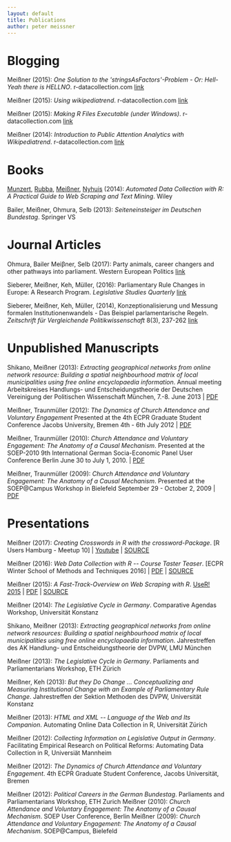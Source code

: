 ```yaml
---
layout: default
title: Publications
author: peter meissner
---
```


Blogging
========

Meißner (2015): *One Solution to the 'stringsAsFactors'-Problem - Or: Hell-Yeah
there is HELLNO*. r-datacollection.com
[link](http://www.r-datacollection.com/blog/hellno/)

Meißner (2015): *Using wikipediatrend*. r-datacollection.com
[link](http://www.r-datacollection.com/blog/Using-wikipediatrend/)

Meißner (2015): *Making R Files Executable (under Windows)*.
r-datacollection.com
[link](http://www.r-datacollection.com/blog/Making-R-files-executable/)

Meißner (2014): *Introduction to Public Attention Analytics with
Wikipediatrend*. r-datacollection.com
[link](http://www.r-datacollection.com/blog/Introduction-to-Public-Attention-Analytics-with-Wikipediatrend/)

Books
=====

[Munzert](http://simonmunzert.github.io/), [Rubba](http://christianrubba.com/),
[Meißner](http://pmeissner.com),
[Nyhuis](https://www.youtube.com/watch?v=SiYrSYd7mlc%3E%3Chttps://www.youtube.com/watch?v=SiYrSYd7mlc)
(2014): *Automated Data Collection with R: A Practical Guide to Web Scraping and
Text Mining*. Wiley

Bailer, Meißner, Ohmura, Selb (2013): *Seiteneinsteiger im Deutschen Bundestag*.
Springer VS

Journal Articles
================

Ohmura, Bailer Meiβner, Selb (2017): Party animals, career changers and other pathways into parliament. Western European Politics [link](https://doi.org/10.1080/01402382.2017.1323485)

Sieberer, Meißner, Keh, Müller, (2016): Parliamentary Rule Changes in Europe: A
Research Program. *Legislative Studies Quarterly*
[link](https://doi.org/10.1111/lsq.12106)

Sieberer, Meißner, Keh, Müller, (2014), Konzeptionalisierung und Messung
formalen Institutionenwandels - Das Beispiel parlamentarische Regeln.
*Zeitschrift für Vergleichende Politikwissenschaft* 8(3), 237-262
[link](https://doi.org/10.1007/s12286-014-0216-7)

 

Unpublished Manuscripts
=======================

Shikano, Meißner (2013): *Extracting geographical networks from online network
resource: Building a spatial neighbourhood matrix of local municipalities using
free online encyclopaedia information*. Annual meeting Arbeitskreises Handlungs-
und Entscheidungstheorie der Deutschen Vereinigung der Politischen Wissenschaft
München, 7.-8. June 2013 \|
[PDF](http://pmeissner.com/downloads/Shikano_Meissner_2013.pdf)

Meißner, Traunmüller (2012): *The Dynamics of Church Attendance and Voluntary
Engagement* Presented at the 4th ECPR Graduate Student Conference Jacobs
University, Bremen 4th - 6th July 2012 \|
[PDF](http://pmeissner.com/downloads/Meissner_Traunmueller_2012.pdf)

Meißner, Traunmüller (2010): *Church Attendance and Voluntary Engagement: The
Anatomy of a Causal Mechanism*. Presented at the SOEP-2010 9th International
German Socia-Economic Panel User Conference Berlin June 30 to July 1, 2010. \|
[PDF](http://pmeissner.com/downloads/Meissner_Traunmueller_2010.pdf)

Meißner, Traunmüller (2009): *Church Attendance and Voluntary Engagement: The
Anatomy of a Causal Mechanism*. Presented at the SOEP\@Campus Workshop in
Bielefeld September 29 - October 2, 2009 \|
[PDF](http://pmeissner.com/downloads/Meissner_Traunmueller_2009.pdf)

Presentations
=============

Meißner (2017): *Creating Crosswords in R with the crossword-Package*. [R Users Hamburg - Meetup 10] \|
[Youtube](https://www.youtube.com/watch?v=56qrwa4bzK8&index=2&list=PLjH7mHheO68Wyr42jokFVA1jMjNdsHm1g)
\|
[SOURCE](https://github.com/petermeissner/crossword/tree/master/presentation/2017_08_01_r_user_hamburg)

Meißner (2016): *Web Data Collection with R -- Course Taster Teaser*. [ECPR
Winter School of Methods and Techniques 2016] \|
[PDF](https://github.com/petermeissner/ecprwsmt16adcr/raw/master/course/00%20teaser/twenty_minute_presentation.pdf)
\|
[SOURCE](https://raw.githubusercontent.com/petermeissner/ecprwsmt16adcr/master/course/00%20teaser/twenty_minute_presentation.Rmd)

Meißner (2015): *A Fast-Track-Overview on Web Scraping with R*. [UseR!
2015](http://user2015.math.aau.dk) \|
[PDF](/downloads/user2015_meissner_webscraping.pdf) \|
[SOURCE](https://raw.githubusercontent.com/petermeissner/pres/master/user2015.Rmd)

Meißner (2014): *The Legislative Cycle in Germany*. Comparative Agendas
Workshop, Universität Konstanz

Shikano, Meißner (2013): *Extracting geographical networks from online network
resources: Building a spatial neighbourhood matrix of local municipalities using
free online encyclopaedia information*. Jahrestreffen des AK Handlung- und
Entscheidungstheorie der DVPW, LMU München

Meißner (2013): *The Legislative Cycle in Germany*. Parliaments and
Parliamentarians Workshop, ETH Zürich

Meißner, Keh (2013): *But they Do Change ... Conceptualizing and Measuring
Institutional Change with an Example of Parliamentary Rule Change*.
Jahrestreffen der Sektion Methoden des DVPW, Universität Konstanz

Meißner (2013): *HTML and XML -- Language of the Web and Its Companion*.
Automating Online Data Collection in R, Universität Zürich

Meißner (2012): *Collecting Information on Legislative Output in Germany*.
Facilitating Empirical Research on Political Reforms: Automating Data Collection
in R, Universiät Mannheim

Meißner (2012): *The Dynamics of Church Attendance and Voluntary Engagement*.
4th ECPR Graduate Student Conference, Jacobs Universität, Bremen

Meißner (2012): *Political Careers in the German Bundestag*. Parliaments and
Parliamentarians Workshop, ETH Zurich Meißner (2010): *Church Attendance and
Voluntary Engagement: The Anatomy of a Causal Mechanism*. SOEP User Conference,
Berlin Meißner (2009): *Church Attendance and Voluntary Engagement: The Anatomy
of a Causal Mechanism*. SOEP\@Campus, Bielefeld
